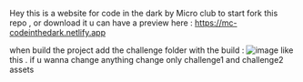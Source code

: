 Hey this is a website for code in the dark by Micro club 
to start fork this repo , or download it
u can have a preview here :
https://mc-codeinthedark.netlify.app

when build the project add the challenge folder with the build :
![image](https://github.com/saiber-elite/MC-code-in-the-dark/assets/75736594/a15f1359-8661-4aa6-a76c-39b89fbed469)
like this .
if u wanna change anything change only challenge1 and challenge2 assets 
